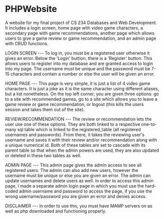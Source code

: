 # PHPWebsite
A website for my final project of CS 234 Databases and Web Development. It includes a login screen, home page with video game characters, a secondary page with game recommendations, another page which allows users to give a game review or game recommendation, and an admin page with CRUD functions.

LOGIN SCREEN ---
To log in, you must be a registered user otherwise it gives an error. Below the 'Login' buttion, there is a 'Register' button. This allows users to register into my database and are granted access to login into my page. The username must be unique and the password must be 7-15 characters and contain a number or else the user will be given an error.

HOME PAGE ---
This page is very simple, it is just a list of 4 video game characters. It is just a joke as it is the same character using different aliases, but a list nonetheless. On the top left corner, you are given three options: go to a site with recommended games, go to a site which allows you to leave a game review or game recommendation, or logout (this kills the users session and takes them out of the site).

REVIEW/RECOMMENDATION ---
The review or recommendation lets the user use one of these options. They are both linked to a respective one-to-many sql table which is linked to the registered_table (all registered usernames and passwords). From there, it takes the reviewing user's username and saves it with their review and/or recommendation along with a unique numerical id. Both of these tables are set to cascade with its parent table so that when the admin powers are used, they are also updated or deleted in these two tables as well.

ADMIN PAGE ---
This admin page gives the admin access to see all registered users. The admin can also add new users, however the username must be unique or else you are given an error. The admin can update usernames and delete users as well. In order to access this admin page, I made a separate admin login page in which you must use the hard-coded admin username and password to access the page, if you use the wrong username/password you are given an error and denies access.

DISCLAIMER ---
In order to use this, you must have MAMP servers on as well as php downloaded and functioning properly.
